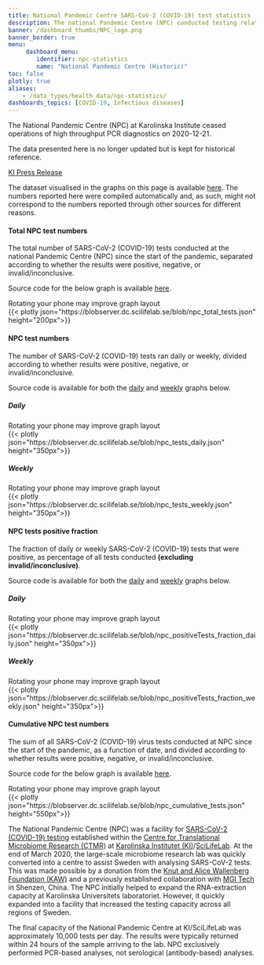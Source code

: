 ```yaml
---
title: National Pandemic Centre SARS-CoV-2 (COVID-19) test statistics
description: The national Pandemic Centre (NPC) conducted testing related to SARS-CoV-2 from the start of the pandemic. They show positive, negative, and inconclusive tests. This dashboard is historic, so no longer updated.
banner: /dashboard_thumbs/NPC_logo.png
banner_border: true
menu:
     dashboard_menu:
        identifier: npc-statistics
        name: "National Pandemic Centre (Historic)"
toc: false
plotly: true
aliases:
    - /data_types/health_data/npc-statistics/
dashboards_topics: [COVID-19, Infectious diseases]
---
```


<div class="alert alert-info small">
  <p><i class="bi bi-exclamation-triangle-fill"></i>The National Pandemic Centre (NPC) at Karolinska Institute ceased operations of high throughput PCR diagnostics on 2020-12-21.</p>
  <p><span class="font-weight-bold">The data presented here is no longer updated</span> but is kept for historical reference.</p>
  <a class="dark-blue" href="https://nyheter.ki.se/covid-19-tester-ki-atergar-till-ordinarie-laboratorieverksamhet-men-har-fortsatt-beredskap">KI Press Release</a>
</div>

The dataset visualised in the graphs on this page is available [here](https://blobserver.dc.scilifelab.se/blob/NPC-statistics-data-set.csv). The numbers reported here were compiled automatically and, as such, might not correspond to the numbers reported through other sources for different reasons.

#### Total NPC test numbers

The total number of SARS-CoV-2 (COVID-19) tests conducted at the national Pandemic Centre (NPC) since the start of the pandemic, separated according to whether the results were positive, negative, or invalid/inconclusive.

Source code for the below graph is available [here](https://github.com/ScilifelabDataCentre/pathogens-portal-visualisations/blob/main/npctests/npc_total_tests.py).

<div class="d-md-none alert alert-info">
  Rotating your phone may improve graph layout
</div>

 <div class="plot_wrapper mb-3">
    <div class="table-responsive">{{< plotly json="https://blobserver.dc.scilifelab.se/blob/npc_total_tests.json" height="200px">}}</div>
</div>

#### NPC test numbers

The number of SARS-CoV-2 (COVID-19) tests ran daily or weekly, divided according to whether results were positive, negative, or invalid/inconclusive.

Source code is available for both the [daily](https://github.com/ScilifelabDataCentre/pathogens-portal-visualisations/blob/main/npctests/npc_tests_daily.py) and [weekly](https://github.com/ScilifelabDataCentre/pathogens-portal-visualisations/blob/main/npctests/npc_tests_weekly.py) graphs below.

##### Daily

<div class="d-md-none alert alert-info">
  Rotating your phone may improve graph layout
</div>

<div class="plot_wrapper mb-3">
  <div class="table-responsive">{{< plotly json="https://blobserver.dc.scilifelab.se/blob/npc_tests_daily.json" height="350px">}}</div>
</div>

##### Weekly

<div class="d-md-none alert alert-info">
  Rotating your phone may improve graph layout
</div>

<div class="plot_wrapper mb-3">
  <div class="table-responsive">{{< plotly json="https://blobserver.dc.scilifelab.se/blob/npc_tests_weekly.json" height="350px">}}</div>
</div>

#### NPC tests positive fraction

The fraction of daily or weekly SARS-CoV-2 (COVID-19) tests that were positive,
as percentage of all tests conducted **(excluding invalid/inconclusive)**.

Source code is available for both the [daily](https://github.com/ScilifelabDataCentre/pathogens-portal-visualisations/blob/main/npctests/npc_positiveTests_fraction_daily.py) and [weekly](https://github.com/ScilifelabDataCentre/pathogens-portal-visualisations/blob/main/npctests/npc_positiveTests_fraction_weekly.py) graphs below.

##### Daily

<div class="d-md-none alert alert-info">
  Rotating your phone may improve graph layout
</div>

<div class="plot_wrapper mb-3">
  <div class="table-responsive">{{< plotly json="https://blobserver.dc.scilifelab.se/blob/npc_positiveTests_fraction_daily.json" height="350px">}}</div>
</div>

##### Weekly

<div class="d-md-none alert alert-info">
  Rotating your phone may improve graph layout
</div>

<div class="plot_wrapper mb-3">
  <div class="table-responsive">{{< plotly json="https://blobserver.dc.scilifelab.se/blob/npc_positiveTests_fraction_weekly.json" height="350px">}}</div>
</div>

#### Cumulative NPC test numbers

The sum of all SARS-CoV-2 (COVID-19) virus tests conducted at NPC since the
start of the pandemic, as a function of date, and divided according to whether results were positive, negative, or invalid/inconclusive.

Source code for the below graph is available [here](https://github.com/ScilifelabDataCentre/pathogens-portal-visualisations/blob/main/npctests/npc_cumulative_tests.py).

<div class="d-md-none alert alert-info">
  Rotating your phone may improve graph layout
</div>

<div class="plot_wrapper mb-3">
  <div class="table-responsive">{{< plotly json="https://blobserver.dc.scilifelab.se/blob/npc_cumulative_tests.json" height="550px">}}</div>
</div>

The National Pandemic Centre (NPC) was a facility for [SARS-CoV-2 (COVID-19) testing](https://ki.se/mtc/ctmr-and-covid-19) established within the [Centre for Translational Microbiome Research (CTMR)](https://ki.se/en/research/centre-for-translational-microbiome-research-ctmr) at [Karolinska Institutet (KI)](https://ki.se/en)/[SciLifeLab](https://www.scilifelab.se/). At the end of March 2020, the large-scale microbiome research lab was quickly converted into a centre to assist Sweden with analysing SARS-CoV-2 tests. This was made possible by a donation from the [Knut and Alice Wallenberg Foundation (KAW)](https://kaw.wallenberg.org/en) and a previously established collaboration with [MGI Tech](https://en.mgitech.cn/) in Shenzen, China. The NPC initially helped to expand the RNA-extraction capacity at Karolinska Universitets laboratoriet. However, it quickly expanded into a facility that increased the testing capacity across all regions of Sweden.

The final capacity of the National Pandemic Centre at KI/SciLifeLab was approximately 10,000 tests per day. The results were typically returned within 24 hours of the sample arriving to the lab. NPC exclusively performed PCR-based analyses, not serological (antibody-based) analyses.
